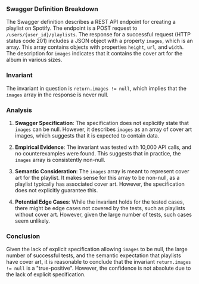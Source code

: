 ### Swagger Definition Breakdown

The Swagger definition describes a REST API endpoint for creating a playlist on Spotify. The endpoint is a POST request to `/users/{user_id}/playlists`. The response for a successful request (HTTP status code 201) includes a JSON object with a property `images`, which is an array. This array contains objects with properties `height`, `url`, and `width`. The description for `images` indicates that it contains the cover art for the album in various sizes.

### Invariant

The invariant in question is `return.images != null`, which implies that the `images` array in the response is never null.

### Analysis

1. **Swagger Specification**: The specification does not explicitly state that `images` can be null. However, it describes `images` as an array of cover art images, which suggests that it is expected to contain data.

2. **Empirical Evidence**: The invariant was tested with 10,000 API calls, and no counterexamples were found. This suggests that in practice, the `images` array is consistently non-null.

3. **Semantic Consideration**: The `images` array is meant to represent cover art for the playlist. It makes sense for this array to be non-null, as a playlist typically has associated cover art. However, the specification does not explicitly guarantee this.

4. **Potential Edge Cases**: While the invariant holds for the tested cases, there might be edge cases not covered by the tests, such as playlists without cover art. However, given the large number of tests, such cases seem unlikely.

### Conclusion

Given the lack of explicit specification allowing `images` to be null, the large number of successful tests, and the semantic expectation that playlists have cover art, it is reasonable to conclude that the invariant `return.images != null` is a "true-positive". However, the confidence is not absolute due to the lack of explicit specification.

